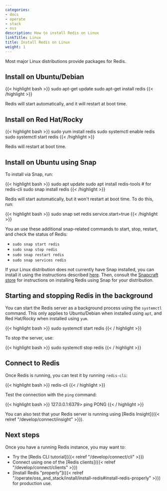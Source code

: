 ```yaml
---
categories:
- docs
- operate
- stack
- oss
description: How to install Redis on Linux
linkTitle: Linux
title: Install Redis on Linux
weight: 1
---
```


Most major Linux distributions provide packages for Redis.

## Install on Ubuntu/Debian

{{< highlight bash  >}}
sudo apt-get update
sudo apt-get install redis
{{< /highlight  >}}

Redis will start automatically, and it will restart at boot time.

## Install on Red Hat/Rocky

{{< highlight bash  >}}
sudo yum install redis
sudo systemctl enable redis
sudo systemctl start redis
{{< /highlight  >}}

Redis will restart at boot time.

## Install on Ubuntu using Snap

To install via Snap, run:

{{< highlight bash  >}}
sudo apt update
sudo apt install redis-tools # for redis-cli
sudo snap install redis
{{< /highlight  >}}

Redis will start automatically, but it won't restart at boot time. To do this, run:

{{< highlight bash >}}
sudo snap set redis service.start=true
{{< /highlight  >}}

You an use these additional snap-related commands to start, stop, restart, and check the status of Redis:

* `sudo snap start redis`
* `sudo snap stop redis`
* `sudo snap restart redis`
* `sudo snap services redis`

If your Linux distribution does not currently have Snap installed, you can install it using the instructions described  [here](https://snapcraft.io/docs/installing-snapd). Then, consult the [Snapcraft store](https://snapcraft.io/redis) for instructions on installing Redis using Snap for your distribution.

## Starting and stopping Redis in the background

You can start the Redis server as a background process using the `systemctl` command. This only applies to Ubuntu/Debian when installed using `apt`, and Red Hat/Rocky when installed using `yum`.

{{< highlight bash  >}}
sudo systemctl start redis
{{< / highlight  >}}

To stop the server, use:

{{< highlight bash  >}}
sudo systemctl stop redis
{{< / highlight  >}}

## Connect to Redis

Once Redis is running, you can test it by running `redis-cli`:

{{< highlight bash  >}}
redis-cli
{{< / highlight >}}

Test the connection with the `ping` command:

{{< highlight bash  >}}
127.0.0.1:6379> ping
PONG
{{< / highlight >}}

You can also test that your Redis server is running using
[Redis Insight]({{< relref "/develop/connect/insight" >}}).

## Next steps

Once you have a running Redis instance, you may want to:

* Try the [Redis CLI tutorial]({{< relref "/develop/connect/cli" >}})
* Connect using one of the [Redis clients]({{< relref "/develop/connect/clients" >}})
* [Install Redis "properly"]({{< relref "/operate/oss_and_stack/install/install-redis#install-redis-properly" >}})
  for production use.
  